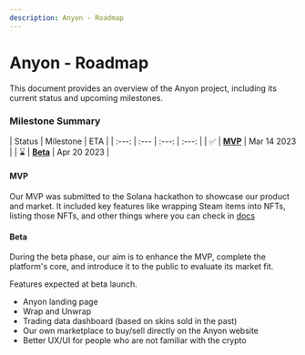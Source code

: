 ```yaml
---
description: Anyon - Roadmap
---
```


# Anyon - Roadmap 

This document provides an overview of the Anyon project, including its current status and upcoming milestones.

### Milestone Summary

| Status | Milestone | ETA |
| :---: | :--- | :---: | :---: |
| ✅ | **[MVP](#mvp)** | Mar 14 2023 |
| ⌛ | **[Beta](#beta)** | Apr 20 2023 |

#### MVP

Our MVP was submitted to the Solana hackathon to showcase our product and market. It included key features like wrapping Steam items into NFTs, listing those NFTs, and other things where you can check in [docs](./README.md)  

#### Beta

During the beta phase, our aim is to enhance the MVP, complete the platform's core, and introduce it to the public to evaluate its market fit.

Features expected at beta launch.
  * Anyon landing page
  * Wrap and Unwrap
  * Trading data dashboard (based on skins sold in the past)
  * Our own marketplace to buy/sell directly on the Anyon website
  * Better UX/UI for people who are not familiar with the crypto